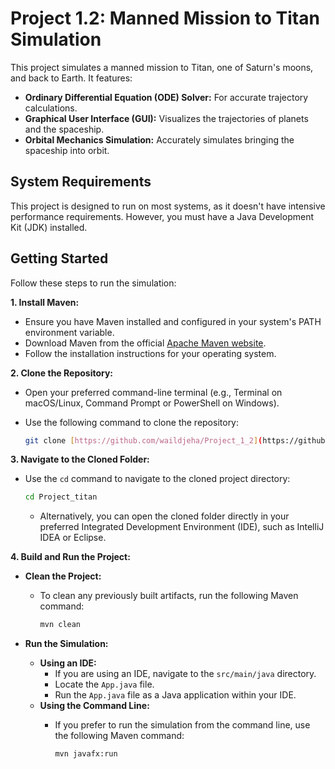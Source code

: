 # Project 1.2: Manned Mission to Titan Simulation

This project simulates a manned mission to Titan, one of Saturn's moons, and back to Earth. It features:

* **Ordinary Differential Equation (ODE) Solver:** For accurate trajectory calculations.
* **Graphical User Interface (GUI):** Visualizes the trajectories of planets and the spaceship.
* **Orbital Mechanics Simulation:** Accurately simulates bringing the spaceship into orbit.

## System Requirements

This project is designed to run on most systems, as it doesn't have intensive performance requirements. However, you must have a Java Development Kit (JDK) installed.

## Getting Started

Follow these steps to run the simulation:

**1. Install Maven:**

* Ensure you have Maven installed and configured in your system's PATH environment variable.
* Download Maven from the official [Apache Maven website](https://maven.apache.org/).
* Follow the installation instructions for your operating system.

**2. Clone the Repository:**

* Open your preferred command-line terminal (e.g., Terminal on macOS/Linux, Command Prompt or PowerShell on Windows).
* Use the following command to clone the repository:

    ```bash
    git clone [https://github.com/waildjeha/Project_1_2](https://github.com/waildjeha/Project_Titan)
    ```

**3. Navigate to the Cloned Folder:**

* Use the `cd` command to navigate to the cloned project directory:

    ```bash
    cd Project_titan
    ```

    * Alternatively, you can open the cloned folder directly in your preferred Integrated Development Environment (IDE), such as IntelliJ IDEA or Eclipse.

**4. Build and Run the Project:**

* **Clean the Project:**
    * To clean any previously built artifacts, run the following Maven command:

        ```bash
        mvn clean
        ```

* **Run the Simulation:**

    * **Using an IDE:**
        * If you are using an IDE, navigate to the `src/main/java` directory.
        * Locate the `App.java` file.
        * Run the `App.java` file as a Java application within your IDE.
    * **Using the Command Line:**
        * If you prefer to run the simulation from the command line, use the following Maven command:

            ```bash
            mvn javafx:run
            ```
